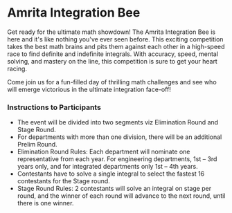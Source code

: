 # Amrita Integration Bee

Get ready for the ultimate math showdown! The Amrita Integration Bee is here and it's like nothing you've ever seen before. This exciting competition takes the best math brains and pits them against each other in a high-speed race to find definite and indefinite integrals. With accuracy, speed, mental solving, and mastery on the line, this competition is sure to get your heart racing.

Come join us for a fun-filled day of thrilling math challenges and see who will emerge victorious in the ultimate integration face-off!

### Instructions to Participants

- The event will be divided into two segments viz Elimination Round and Stage Round.
- For departments with more than one division, there will be an additional Prelim Round.
- Elimination Round Rules: Each department will nominate one representative from each year. For engineering departments, 1st – 3rd years only, and for integrated departments only 1st – 4th years.
- Contestants have to solve a single integral to select the fastest 16 contestants for the Stage round.
- Stage Round Rules: 2 contestants will solve an integral on stage per round, and the winner of each round will advance to the next round, until there is one winner.
